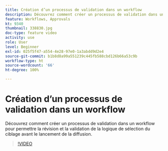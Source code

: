 ```yaml
---
title: Création d’un processus de validation dans un workflow
description: Découvrez comment créer un processus de validation dans un workflow pour permettre la révision et la validation de la logique de sélection du ciblage avant le lancement de la diffusion.
feature: Workflows, Approvals
kt: 9340
thumbnail: 338830.jpg
doc-type: feature video
activity: use
role: User
level: Beginner
exl-id: 025f5f47-a554-4e28-97e0-1a3abdd9d2e4
source-git-commit: b1b8d8a99a551239c445fb588cbd126b66a53c9b
workflow-type: ht
source-wordcount: '66'
ht-degree: 100%

---
```


# Création d’un processus de validation dans un workflow

Découvrez comment créer un processus de validation dans un workflow pour permettre la révision et la validation de la logique de sélection du ciblage avant le lancement de la diffusion.

>[!VIDEO](https://video.tv.adobe.com/v/338830?quality=12&learn=on)
